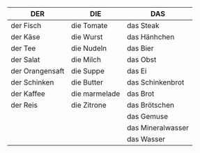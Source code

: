 
| **DER**         | **DIE**       | **DAS**           |
| --------------- | ------------- | ----------------- |
| der Fisch       | die Tomate    | das Steak         |
| der Käse        | die Wurst     | das Hänhchen      |
| der Tee         | die Nudeln    | das Bier          |
| der Salat       | die Milch     | das Obst          |
| der Orangensaft | die Suppe     | das Ei            |
| der Schinken    | die Butter    | das Schinkenbrot  |
| der Kaffee      | die marmelade | das Brot          |
| der Reis        | die Zitrone   | das Brötschen     |
|                 |               | das Gemuse        |
|                 |               | das Mineralwasser |
|                 |               | das Wasser        |
